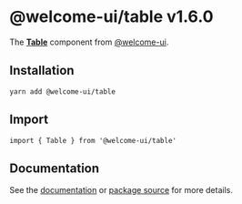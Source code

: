 # @welcome-ui/table v1.6.0
  
The **[Table](http://welcome-ui.com/components/table)** component from [@welcome-ui](http://welcome-ui.com).

## Installation

    yarn add @welcome-ui/table

## Import

    import { Table } from '@welcome-ui/table'

## Documentation

See the [documentation](http://welcome-ui.com/components/table) or [package source](https://github.com/WTTJ/welcome-ui/tree/v1.6.0/packages/Table) for more details.

